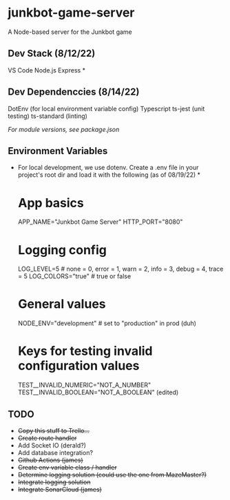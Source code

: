 
# junkbot-game-server
A Node-based server for the Junkbot game

## Dev Stack (8/12/22)
VS Code
Node.js
Express *

## Dev Dependenccies (8/14/22)
DotEnv (for local environment variable config)
Typescript
ts-jest (unit testing)
ts-standard (linting)

_For module versions, see package.json_

## Environment Variables 
* For local development, we use dotenv.  Create a .env file in your project's root dir and load it with the following (as of 08/19/22) *

    # App basics
    APP_NAME="Junkbot Game Server"
    HTTP_PORT="8080"

    # Logging config
    LOG_LEVEL=5 # none = 0, error = 1, warn = 2, info = 3, debug = 4, trace = 5
    LOG_COLORS="true" # true or false
    
    # General values
    NODE_ENV="development" # set to "production" in prod (duh)
    
    # Keys for testing invalid configuration values
    TEST__INVALID_NUMERIC="NOT_A_NUMBER"
    TEST__INVALID_BOOLEAN="NOT_A_BOOLEAN" (edited)

## TODO
- ~~Copy this stuff to Trello...~~
- ~~Create route handler~~
- Add Socket IO (derald?)
- Add database integration?
- ~~Github Actions (james)~~
- ~~Create env variable class / handler~~
- ~~Determine logging solution (could use the one from MazeMaster?)~~
- ~~Integrate logging solution~~
- ~~Integrate SonarCloud (james)~~

